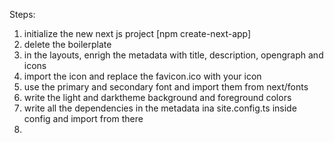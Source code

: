 Steps:

1. initialize the new next js project [npm create-next-app]
2. delete the boilerplate
3. in the layouts, enrigh the metadata with title, description, opengraph and icons
4. import the icon and replace the favicon.ico with your icon
5. use the primary and secondary font and import them from next/fonts
6. write the light and darktheme background and foreground colors
7. write all the dependencies in the metadata ina site.config.ts inside config and import from there
8.
